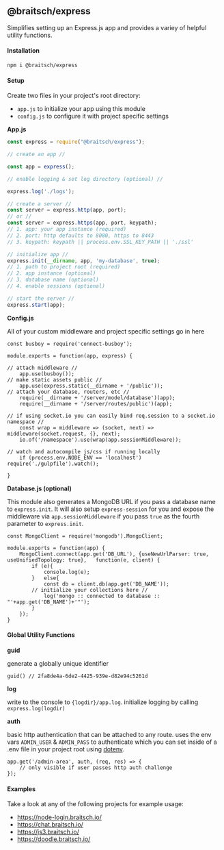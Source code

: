 ## @braitsch/express

Simplifies setting up an Express.js app and provides a variey of helpful utility functions.

#### **Installation**

`npm i @braitsch/express`

#### **Setup**

Create two files in your project's root directory: 

- `app.js` to initialize your app using this module
- `config.js` to configure it with project specific settings

**App.js**

```javascript
const express = require("@braitsch/express");

// create an app //

const app = express();

// enable logging & set log directory (optional) //

express.log('./logs');

// create a server //
const server = express.http(app, port);
// or //
const server = express.https(app, port, keypath);
// 1. app: your app instance (required)
// 2. port: http defaults to 8080, https to 8443
// 3. keypath: keypath || process.env.SSL_KEY_PATH || './ssl'

// initialize app //
express.init(__dirname, app, 'my-database', true);
// 1. path to project root (required)
// 2. app instance (optional)
// 3. database name (optional)
// 4. enable sessions (optional)

// start the server //
express.start(app);
```

**Config.js**

All of your custom middleware and project specific settings go in here 

```
const busboy = require('connect-busboy');

module.exports = function(app, express) {

// attach middleware //
	app.use(busboy());
// make static assets public //
	app.use(express.static(__dirname + '/public'));
// attach your database, routers, etc //
	require(__dirname + '/server/model/database')(app);
	require(__dirname + '/server/routes/public')(app);

// if using socket.io you can easily bind req.session to a socket.io namespace //
	const wrap = middleware => (socket, next) => middleware(socket.request, {}, next);
	io.of('/namespace').use(wrap(app.sessionMiddleware));

// watch and autocompile js/css if running locally
	if (process.env.NODE_ENV == 'localhost') require('./gulpfile').watch();

}
```

**Database.js (optional)**

This module also generates a MongoDB URL if you pass a database name to `express.init`. It will also setup `express-session` for you and expose the middleware via `app.sessionMiddleware` if you pass `true` as the fourth parameter to `express.init`.

```
const MongoClient = require('mongodb').MongoClient;

module.exports = function(app) {
	MongoClient.connect(app.get('DB_URL'), {useNewUrlParser: true, useUnifiedTopology: true}, 	function(e, client) {
		if (e){
			console.log(e);
		}   else{
			const db = client.db(app.get('DB_NAME'));
		// initialize your collections here //
			log('mongo :: connected to database :: "'+app.get('DB_NAME')+'"');
		}
	});
}
```

#### Global Utility Functions

**guid**

generate a globally unique identifier

`guid() // 2fa8de4a-6de2-4425-939e-d82e94c5261d`

**log**

write to the console to `{logdir}/app.log`. initialize logging by calling `express.log(logdir)`

**auth**

basic http authentication that can be attached to any route. uses the env vars `ADMIN_USER` & `ADMIN_PASS` to authenticate which you can set inside of a .env file in your project root using [dotenv](https://www.npmjs.com/package/dotenv).

```
app.get('/admin-area', auth, (req, res) => {
	// only visible if user passes http auth challenge
});
```

#### Examples

Take a look at any of the following projects for example usage:

- https://node-login.braitsch.io/
- https://chat.braitsch.io/
- https://js3.braitsch.io/
- https://doodle.braitsch.io/